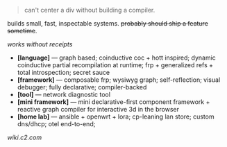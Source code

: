 > can't center a div without building a compiler.

builds small, fast, inspectable systems. ~~probably should ship a feature sometime~~.

_works without receipts_
- **[language]** — graph based; coinductive coc + hott inspired; dynamic coinductive partial recompilation at runtime; frp + generalized refs + total introspection; secret sauce
- **[framework]** — composable frp; wysiwyg graph; self-reflection; visual debugger; fully declarative; compiler-backed
- **[tool]** — network diagnostic tool
- **[mini framework]** — mini declarative-first component framework + reactive graph compiler for interactive 3d in the browser
- **[home lab]** — ansible + openwrt + lora; cp-leaning lan store; custom dns/dhcp; otel end-to-end;

_wiki.c2.com_
